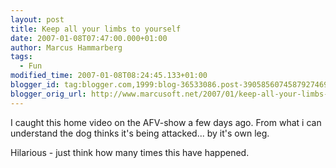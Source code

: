 ```yaml
---
layout: post
title: Keep all your limbs to yourself
date: 2007-01-08T07:47:00.000+01:00
author: Marcus Hammarberg
tags:
  - Fun
modified_time: 2007-01-08T08:24:45.133+01:00
blogger_id: tag:blogger.com,1999:blog-36533086.post-3905856074587927469
blogger_orig_url: http://www.marcusoft.net/2007/01/keep-all-your-limbs-to-yourself.html
---
```


I caught this home video on the AFV-show a few days ago. From
what i can understand the dog thinks it's being attacked... by it's own
leg.

Hilarious - just think how many times this have happened.

